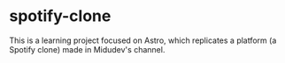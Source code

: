 # spotify-clone
This is a learning project focused on Astro, which replicates a platform (a Spotify clone) made in Midudev's channel.
